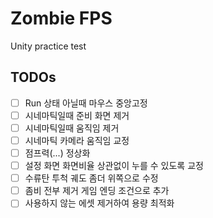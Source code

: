# Zombie FPS

Unity practice test

## TODOs
- [ ] Run 상태 아닐때 마우스 중앙고정
- [ ] 시네마틱일때 준비 화면 제거
- [ ] 시네마틱일때 움직임 제거
- [ ] 시네마틱 카메라 움직임 교정
- [ ] 점프력(...) 정상화
- [ ] 설정 화면 화면비율 상관없이 누를 수 있도록 교정
- [ ] 수류탄 투척 궤도 좀더 위쪽으로 수정
- [ ] 좀비 전부 제거 게임 엔딩 조건으로 추가
- [ ] 사용하지 않는 에셋 제거하여 용량 최적화
